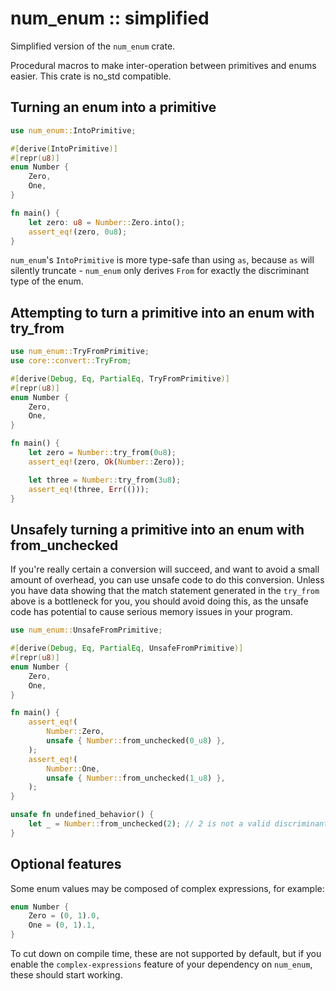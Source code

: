 num_enum :: simplified
======================

Simplified version of the `num_enum` crate.

Procedural macros to make inter-operation between primitives and enums easier.
This crate is no_std compatible.


Turning an enum into a primitive
--------------------------------

```rust
use num_enum::IntoPrimitive;

#[derive(IntoPrimitive)]
#[repr(u8)]
enum Number {
    Zero,
    One,
}

fn main() {
    let zero: u8 = Number::Zero.into();
    assert_eq!(zero, 0u8);
}
```

`num_enum`'s `IntoPrimitive` is more type-safe than using `as`, because `as` will silently truncate - `num_enum` only derives `From` for exactly the discriminant type of the enum.

Attempting to turn a primitive into an enum with try_from
----------------------------------------------

```rust
use num_enum::TryFromPrimitive;
use core::convert::TryFrom;

#[derive(Debug, Eq, PartialEq, TryFromPrimitive)]
#[repr(u8)]
enum Number {
    Zero,
    One,
}

fn main() {
    let zero = Number::try_from(0u8);
    assert_eq!(zero, Ok(Number::Zero));

    let three = Number::try_from(3u8);
    assert_eq!(three, Err(()));
}
```

Unsafely turning a primitive into an enum with from_unchecked
-------------------------------------------------------------

If you're really certain a conversion will succeed, and want to avoid a small amount of overhead, you can use unsafe
code to do this conversion. Unless you have data showing that the match statement generated in the `try_from` above is a
bottleneck for you, you should avoid doing this, as the unsafe code has potential to cause serious memory issues in
your program.

```rust
use num_enum::UnsafeFromPrimitive;

#[derive(Debug, Eq, PartialEq, UnsafeFromPrimitive)]
#[repr(u8)]
enum Number {
    Zero,
    One,
}

fn main() {
    assert_eq!(
        Number::Zero,
        unsafe { Number::from_unchecked(0_u8) },
    );
    assert_eq!(
        Number::One,
        unsafe { Number::from_unchecked(1_u8) },
    );
}

unsafe fn undefined_behavior() {
    let _ = Number::from_unchecked(2); // 2 is not a valid discriminant!
}
```

Optional features
-----------------

Some enum values may be composed of complex expressions, for example:

```rust
enum Number {
    Zero = (0, 1).0,
    One = (0, 1).1,
}
```

To cut down on compile time, these are not supported by default, but if you enable the `complex-expressions` feature of your dependency on `num_enum`, these should start working.
